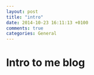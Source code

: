 ```yaml
---
layout: post
title: "intro"
date: 2014-10-23 16:11:13 +0100
comments: true
categories: General
---
```

# Intro to me blog
